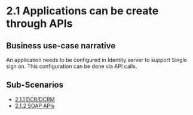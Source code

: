 # 2.1 Applications can be create through APIs

## Business use-case narrative
An application needs to be configured in Identity server to support Single sign on. This configuration can be done 
via API calls. 

## Sub-Scenarios
- [2.1.1 DCR/DCRM](2.1.1-dcr-api/README.md)
- [2.1.2 SOAP APIs](2.1.2-soap-apis/README.md)
